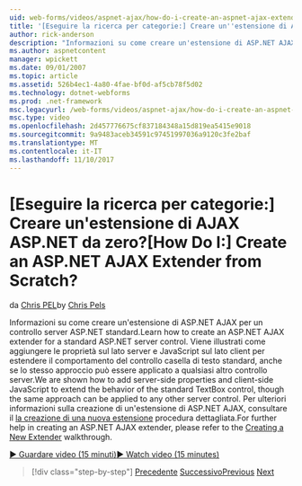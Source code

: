 ```yaml
---
uid: web-forms/videos/aspnet-ajax/how-do-i-create-an-aspnet-ajax-extender-from-scratch
title: '[Eseguire la ricerca per categorie:] Creare un''estensione di AJAX ASP.NET da zero? | Microsoft Docs'
author: rick-anderson
description: "Informazioni su come creare un'estensione di ASP.NET AJAX per un controllo server ASP.NET standard. Viene illustrati come aggiungere le proprietà sul lato server e JavaScript sul lato client..."
ms.author: aspnetcontent
manager: wpickett
ms.date: 09/01/2007
ms.topic: article
ms.assetid: 526b4ec1-4a80-4fae-bf0d-af5cb78f5d02
ms.technology: dotnet-webforms
ms.prod: .net-framework
msc.legacyurl: /web-forms/videos/aspnet-ajax/how-do-i-create-an-aspnet-ajax-extender-from-scratch
msc.type: video
ms.openlocfilehash: 2d457776675cf837184348a15d819ea5415e9018
ms.sourcegitcommit: 9a9483aceb34591c97451997036a9120c3fe2baf
ms.translationtype: MT
ms.contentlocale: it-IT
ms.lasthandoff: 11/10/2017
---
```

<a name="how-do-i-create-an-aspnet-ajax-extender-from-scratch"></a><span data-ttu-id="dac90-105">[Eseguire la ricerca per categorie:] Creare un'estensione di AJAX ASP.NET da zero?</span><span class="sxs-lookup"><span data-stu-id="dac90-105">[How Do I:] Create an ASP.NET AJAX Extender from Scratch?</span></span>
====================
<span data-ttu-id="dac90-106">da [Chris PEL](https://twitter.com/chrispels)</span><span class="sxs-lookup"><span data-stu-id="dac90-106">by [Chris Pels](https://twitter.com/chrispels)</span></span>

<span data-ttu-id="dac90-107">Informazioni su come creare un'estensione di ASP.NET AJAX per un controllo server ASP.NET standard.</span><span class="sxs-lookup"><span data-stu-id="dac90-107">Learn how to create an ASP.NET AJAX extender for a standard ASP.NET server control.</span></span> <span data-ttu-id="dac90-108">Viene illustrati come aggiungere le proprietà sul lato server e JavaScript sul lato client per estendere il comportamento del controllo casella di testo standard, anche se lo stesso approccio può essere applicato a qualsiasi altro controllo server.</span><span class="sxs-lookup"><span data-stu-id="dac90-108">We are shown how to add server-side properties and client-side JavaScript to extend the behavior of the standard TextBox control, though the same approach can be applied to any other server control.</span></span> <span data-ttu-id="dac90-109">Per ulteriori informazioni sulla creazione di un'estensione di ASP.NET AJAX, consultare il [la creazione di una nuova estensione](../../overview/ajax-control-toolkit/getting-started/creating-a-custom-ajax-control-toolkit-control-extender-cs.md) procedura dettagliata.</span><span class="sxs-lookup"><span data-stu-id="dac90-109">For further help in creating an ASP.NET AJAX extender, please refer to the [Creating a New Extender](../../overview/ajax-control-toolkit/getting-started/creating-a-custom-ajax-control-toolkit-control-extender-cs.md) walkthrough.</span></span>

[<span data-ttu-id="dac90-110">&#9654; Guardare video (15 minuti)</span><span class="sxs-lookup"><span data-stu-id="dac90-110">&#9654; Watch video (15 minutes)</span></span>](https://channel9.msdn.com/Blogs/ASP-NET-Site-Videos/how-do-i-create-an-aspnet-ajax-extender-from-scratch)

>[!div class="step-by-step"]
<span data-ttu-id="dac90-111">[Precedente](how-do-i-trigger-an-updatepanel-refresh-from-a-dropdownlist-control.md)
[Successivo](how-do-i-build-custom-server-controls-that-work-with-or-without-aspnet-ajax.md)</span><span class="sxs-lookup"><span data-stu-id="dac90-111">[Previous](how-do-i-trigger-an-updatepanel-refresh-from-a-dropdownlist-control.md)
[Next](how-do-i-build-custom-server-controls-that-work-with-or-without-aspnet-ajax.md)</span></span>
